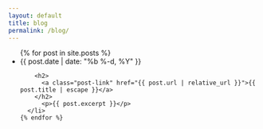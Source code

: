 ```yaml
---
layout: default
title: blog
permalink: /blog/
---
```


<div class="home">

  <ul class="post-list">
    {% for post in site.posts %}
      <li>
        <span class="post-meta">{{ post.date | date: "%b %-d, %Y" }}</span>

        <h2>
          <a class="post-link" href="{{ post.url | relative_url }}">{{ post.title | escape }}</a>
        </h2>
          <p>{{ post.excerpt }}</p>
      </li>
    {% endfor %}
  </ul>


</div>

  
